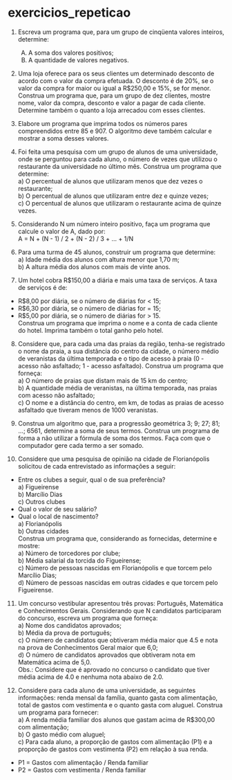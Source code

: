 # exercicios_repeticao

1. Escreva um programa que, para um grupo de cinqüenta valores inteiros, 
determine:
	<ol type="A">
		<li> A soma dos valores positivos;</li>
		<li> A quantidade de valores negativos.</li>
	</ol>

2. Uma loja oferece para os seus clientes um determinado desconto de 
acordo com o valor da compra efetuada. O desconto é de 20%, se o valor da 
compra for maior ou igual a R$250,00 e 15%, se for menor. Construa um 
programa que, para um grupo de dez clientes, mostre nome, valor da compra, 
desconto e valor a pagar de cada cliente. Determine também o quanto a loja 
arrecadou com esses clientes.

3. Elabore um programa que imprima todos os números pares 
compreendidos entre 85 e 907. O algoritmo deve também calcular e mostrar a 
soma desses valores.

4. Foi feita uma pesquisa com um grupo de alunos de uma universidade, 
onde se perguntou para cada aluno, o número de vezes que utilizou o 
restaurante da universidade no último mês. Construa um programa que 
determine:  
a) O percentual de alunos que utilizaram menos que dez vezes o 
restaurante;  
b) O percentual de alunos que utilizaram entre dez e quinze vezes;  
c) O percentual de alunos que utilizaram o restaurante acima de quinze 
vezes.

5. Considerando N um número inteiro positivo, faça um programa que 
calcule o valor de A, dado por:  
A = N + (N - 1) / 2 + (N - 2) / 3 + ... + 1/N

6. Para uma turma de 45 alunos, construir um programa que determine:  
a) Idade média dos alunos com altura menor que 1,70 m;  
b) A altura média dos alunos com mais de vinte anos.

7. Um hotel cobra R$150,00 a diária e mais uma taxa de serviços. A taxa 
de serviços é de:  
- R$8,00 por diária, se o número de diárias for < 15;  
- R$6,30 por diária, se o número de diárias for = 15;  
- R$5,00 por diária, se o número de diárias for > 15.    
Construa um programa que imprima o nome e a conta de cada cliente do hotel. 
Imprima também o total ganho pelo hotel.

8. Considere que, para cada uma das praias da região, tenha-se registrado 
o nome da praia, a sua distância do centro da cidade, o número médio de 
veranistas da última temporada e o tipo de acesso à praia (0 - acesso não 
asfaltado; 1 - acesso asfaltado). Construa um programa que forneça:  
a) O número de praias que distam mais de 15 km do centro;  
b) A quantidade média de veranistas, na última temporada, nas praias com 
acesso não asfaltado;  
c) O nome e a distância do centro, em km, de todas as praias de acesso 
asfaltado que tiveram menos de 1000 veranistas.

9. Construa um algoritmo que, para a progressão geométrica 3; 9; 27; 81;
...; 6561, determine a soma de seus termos. Construa um programa de forma a 
não utilizar a fórmula de soma dos termos. Faça com que o computador gere 
cada termo a ser somado.

10. Considere que uma pesquisa de opinião na cidade de Florianópolis 
solicitou de cada entrevistado as informações a seguir:
- Entre os clubes a seguir, qual o de sua preferência?  
a) Figueirense  
b) Marcílio Dias  
c) Outros clubes
- Qual o valor de seu salário?
- Qual o local de nascimento?  
a) Florianópolis  
b) Outras cidades  
Construa um programa que, considerando as fornecidas, determine e 
mostre:  
a) Número de torcedores por clube;  
b) Média salarial da torcida do Figueirense;  
c) Número de pessoas nascidas em Florianópolis e que torcem pelo
Marcílio Dias;  
d) Número de pessoas nascidas em outras cidades e que torcem pelo
Figueirense.

11. Um concurso vestibular apresentou três provas: Português, Matemática 
e Conhecimentos Gerais. Considerando que N candidatos participaram do 
concurso, escreva um programa que forneça:  
a) Nome dos candidatos aprovados;  
b) Média da prova de português;  
c) O número de candidatos que obtiveram média maior que 4.5 e nota na 
prova de Conhecimentos Geral maior que 6,0;  
d) O número de candidatos aprovados que obtiveram nota em Matemática 
acima de 5,0.  
 Obs.: Considere que é aprovado no concurso o candidato que tiver média 
acima de 4.0 e nenhuma nota abaixo de 2.0.

12. Considere para cada aluno de uma universidade, as seguintes
informações: renda mensal da família, quanto gasta com alimentação, total de 
gastos com vestimenta e o quanto gasta com aluguel. Construa um programa
para fornecer:  
a) A renda média familiar dos alunos que gastam acima de R$300,00 com 
alimentação;  
b) O gasto médio com aluguel;  
c) Para cada aluno, a proporção de gastos com alimentação (P1) e a 
proporção de gastos com vestimenta (P2) em relação à sua renda.
- P1 = Gastos com alimentação / Renda familiar
- P2 = Gastos com vestimenta / Renda familiar
